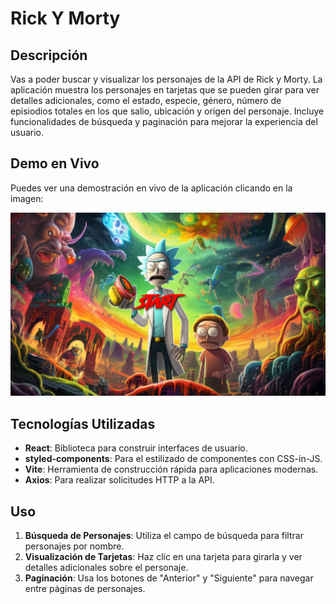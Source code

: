 # Rick Y Morty

## Descripción

Vas a poder buscar y visualizar los personajes de la API de Rick y Morty. La aplicación muestra los personajes en tarjetas que se pueden girar para ver detalles adicionales, como el estado, especie, género, número de episiodios totales en los que salio, ubicación y origen del personaje. Incluye funcionalidades de búsqueda y paginación para mejorar la experiencia del usuario.

## Demo en Vivo

Puedes ver una demostración en vivo de la aplicación clicando en la imagen:

[![Captura de Pantalla](src/assets/foto.PNG)](https://api-rick-morty-theta.vercel.app)

## Tecnologías Utilizadas

- **React**: Biblioteca para construir interfaces de usuario.
- **styled-components**: Para el estilizado de componentes con CSS-in-JS.
- **Vite**: Herramienta de construcción rápida para aplicaciones modernas.
- **Axios**: Para realizar solicitudes HTTP a la API.

## Uso

1. **Búsqueda de Personajes**: Utiliza el campo de búsqueda para filtrar personajes por nombre.
2. **Visualización de Tarjetas**: Haz clic en una tarjeta para girarla y ver detalles adicionales sobre el personaje.
3. **Paginación**: Usa los botones de "Anterior" y "Siguiente" para navegar entre páginas de personajes.
